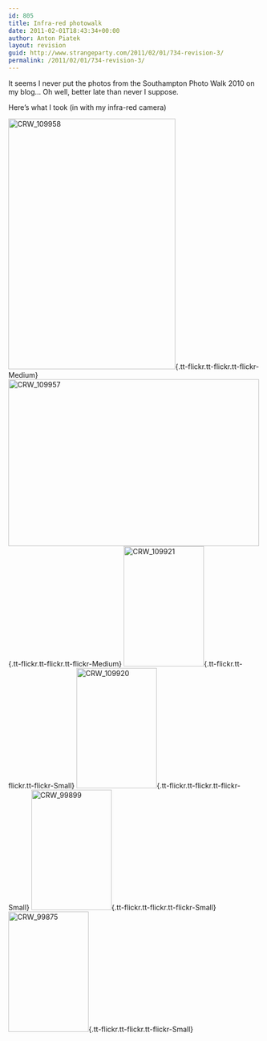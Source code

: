 ```yaml
---
id: 805
title: Infra-red photowalk
date: 2011-02-01T18:43:34+00:00
author: Anton Piatek
layout: revision
guid: http://www.strangeparty.com/2011/02/01/734-revision-3/
permalink: /2011/02/01/734-revision-3/
---
```

It seems I never put the photos from the Southampton Photo Walk 2010 on my blog&#8230; Oh well, better late than never I suppose.

Here&#8217;s what I took (in with my infra-red camera)

[<img src="http://farm5.static.flickr.com/4112/4846038746_0159a75e3b.jpg" border="0" alt="CRW_109958" width="333" height="500" />](http://farm5.static.flickr.com/4112/4846038746_0159a75e3b_b.jpg "CRW_109958"){.tt-flickr.tt-flickr.tt-flickr-Medium} [<img src="http://farm5.static.flickr.com/4144/4845420453_6940fce56d.jpg" border="0" alt="CRW_109957" width="500" height="333" />](http://farm5.static.flickr.com/4144/4845420453_6940fce56d_b.jpg "CRW_109957"){.tt-flickr.tt-flickr.tt-flickr-Medium} [<img src="http://farm5.static.flickr.com/4153/4846032968_52dffdce74_m.jpg" border="0" alt="CRW_109921" width="160" height="240" />](http://farm5.static.flickr.com/4153/4846032968_52dffdce74_b.jpg "CRW_109921"){.tt-flickr.tt-flickr.tt-flickr-Small} [<img src="http://farm5.static.flickr.com/4111/4846032702_b78b61b7b0_m.jpg" border="0" alt="CRW_109920" width="160" height="240" />](http://farm5.static.flickr.com/4111/4846032702_b78b61b7b0_b.jpg "CRW_109920"){.tt-flickr.tt-flickr.tt-flickr-Small} [<img src="http://farm5.static.flickr.com/4128/4846030762_5200635b60_m.jpg" border="0" alt="CRW_99899" width="160" height="240" />](http://farm5.static.flickr.com/4128/4846030762_5200635b60_b.jpg "CRW_99899"){.tt-flickr.tt-flickr.tt-flickr-Small} [<img src="http://farm5.static.flickr.com/4125/4846027316_066200ae72_m.jpg" border="0" alt="CRW_99875" width="160" height="240" />](http://farm5.static.flickr.com/4125/4846027316_066200ae72_b.jpg "CRW_99875"){.tt-flickr.tt-flickr.tt-flickr-Small}